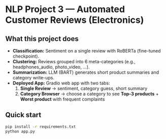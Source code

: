 # NLP Project 3 — Automated Customer Reviews (Electronics)

## What this project does
- **Classification:** Sentiment on a single review with RoBERTa (fine-tuned checkpoint).
- **Clustering:** Reviews grouped into 6 meta-categories (e.g., headphones_audio, photo_video, ...).
- **Summarization:** LLM (BART) generates short product summaries and category write-ups.
- **Deployed App:** Gradio web app with two tabs:
  1) **Single Review** → sentiment, category guess, short summary
  2) **Category Browser** → choose a category to see **Top-3 products** + **Worst product** with frequent complaints

## Quick start
```bash
pip install -r requirements.txt
python app.py
